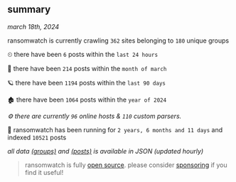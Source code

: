 
## summary
_march 18th, 2024_

ransomwatch is currently crawling `362` sites belonging to `180` unique groups

⏲ there have been `6` posts within the `last 24 hours`

🦈 there have been `214` posts within the `month of march`

🪐 there have been `1194` posts within the `last 90 days`

🏚 there have been `1064` posts within the `year of 2024`

_⚙️ there are currently `96` online hosts & `110` custom parsers._

🦕 ransomwatch has been running for `2 years, 6 months and 11 days` and indexed `10521` posts

_all data  [(groups)](http://ransomwhat.telemetry.ltd/groups) and [(posts)](http://ransomwhat.telemetry.ltd/posts) is available in JSON (updated hourly)_

> ransomwatch is fully [open source](https://github.com/joshhighet/ransomwatch#ransomwatch--). please consider [sponsoring](https://github.com/sponsors/joshhighet) if you find it useful!
